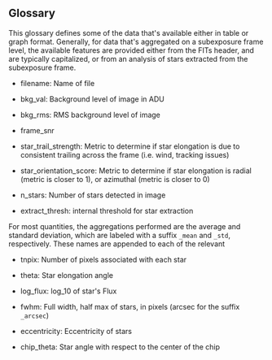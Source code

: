 ## Glossary

This glossary defines some of the data that's available either in table or graph format.  Generally, for data that's aggregated on a subexposure frame level, the available features are provided either from the FITs header, and are typically capitalized, or from an analysis of stars extracted from the subexposure frame.  

- filename: Name of file

- bkg_val: Background level of image in ADU

- bkg_rms: RMS background level of image

- frame_snr

- star_trail_strength: Metric to determine if star elongation is due to consistent trailing across the frame (i.e. wind, tracking issues)

- star_orientation_score: Metric to determine if star elongation is radial (metric is closer to 1), or azimuthal (metric is closer to 0)

- n_stars: Number of stars detected in image

- extract_thresh: internal threshold for star extraction


For most quantities, the aggregations performed are the average and standard deviation, which are labeled with a suffix `_mean` and `_std`, respectively.  These names are appended to each of the relevant 


- tnpix: Number of pixels associated with each star

- theta: Star elongation angle

- log_flux: log_10 of star's Flux

- fwhm: Full width, half max of stars, in pixels (arcsec for the suffix `_arcsec`)

- eccentricity: Eccentricity of stars

- chip_theta: Star angle with respect to the center of the chip


